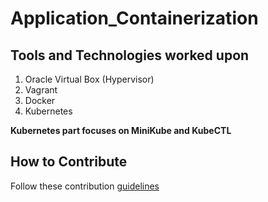 # Application_Containerization

## Tools and Technologies worked upon

1. Oracle Virtual Box (Hypervisor)
2. Vagrant
3. Docker
4. Kubernetes

**Kubernetes part focuses on MiniKube and KubeCTL**

  
## How to Contribute

Follow these contribution [guidelines](CONTRIBUTING.md)
